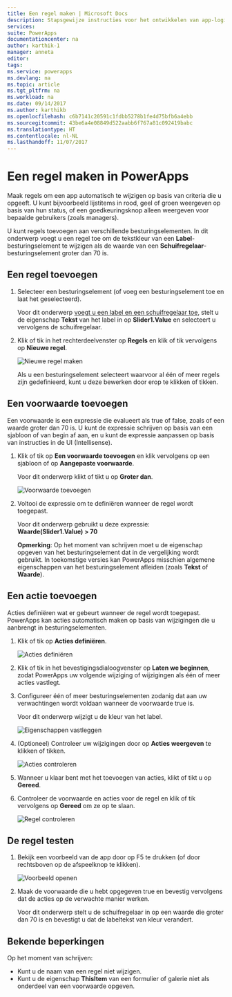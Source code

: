 ```yaml
---
title: Een regel maken | Microsoft Docs
description: Stapsgewijze instructies voor het ontwikkelen van app-logica door regels te maken
services: 
suite: PowerApps
documentationcenter: na
author: karthik-1
manager: anneta
editor: 
tags: 
ms.service: powerapps
ms.devlang: na
ms.topic: article
ms.tgt_pltfrm: na
ms.workload: na
ms.date: 09/14/2017
ms.author: karthikb
ms.openlocfilehash: c6b7141c20591c1fdbb5278b1fe4d75bfb6a4ebb
ms.sourcegitcommit: 43be6a4e08849d522aabb6f767a81c092419babc
ms.translationtype: HT
ms.contentlocale: nl-NL
ms.lasthandoff: 11/07/2017
---
```

# <a name="create-a-rule-in-powerapps"></a>Een regel maken in PowerApps
Maak regels om een app automatisch te wijzigen op basis van criteria die u opgeeft. U kunt bijvoorbeeld lijstitems in rood, geel of groen weergeven op basis van hun status, of een goedkeuringsknop alleen weergeven voor bepaalde gebruikers (zoals managers).

U kunt regels toevoegen aan verschillende besturingselementen. In dit onderwerp voegt u een regel toe om de tekstkleur van een **Label**-besturingselement te wijzigen als de waarde van een **Schuifregelaar**-besturingselement groter dan 70 is.

## <a name="add-a-rule"></a>Een regel toevoegen
1. Selecteer een besturingselement (of voeg een besturingselement toe en laat het geselecteerd).
   
    Voor dit onderwerp [voegt u een label en een schuifregelaar toe](add-configure-controls.md), stelt u de eigenschap **Tekst** van het label in op **Slider1.Value** en selecteert u vervolgens de schuifregelaar.
2. Klik of tik in het rechterdeelvenster op **Regels** en klik of tik vervolgens op **Nieuwe regel**.
   
    ![Nieuwe regel maken](./media/working-with-rules/new-rule.png)
   
    Als u een besturingselement selecteert waarvoor al één of meer regels zijn gedefinieerd, kunt u deze bewerken door erop te klikken of tikken.  

## <a name="add-a-condition"></a>Een voorwaarde toevoegen
Een voorwaarde is een expressie die evalueert als true of false, zoals of een waarde groter dan 70 is. U kunt de expressie schrijven op basis van een sjabloon of van begin af aan, en u kunt de expressie aanpassen op basis van instructies in de UI (Intellisense).

1. Klik of tik op **Een voorwaarde toevoegen** en klik vervolgens op een sjabloon of op **Aangepaste voorwaarde**.
   
    Voor dit onderwerp klikt of tikt u op **Groter dan**.
   
    ![Voorwaarde toevoegen](./media/working-with-rules/rule-conditions.png)
2. Voltooi de expressie om te definiëren wanneer de regel wordt toegepast.
   
    Voor dit onderwerp gebruikt u deze expressie:  <br>**Waarde(Slider1.Value) > 70**
   
    **Opmerking**: Op het moment van schrijven moet u de eigenschap opgeven van het besturingselement dat in de vergelijking wordt gebruikt. In toekomstige versies kan PowerApps misschien algemene eigenschappen van het besturingselement afleiden (zoals **Tekst** of **Waarde**).

## <a name="add-an-action"></a>Een actie toevoegen
Acties definiëren wat er gebeurt wanneer de regel wordt toegepast. PowerApps kan acties automatisch maken op basis van wijzigingen die u aanbrengt in besturingselementen.

1. Klik of tik op **Acties definiëren**.
   
    ![Acties definiëren](./media/working-with-rules/rule-define-actions.png)
2. Klik of tik in het bevestigingsdialoogvenster op **Laten we beginnen**, zodat PowerApps uw volgende wijziging of wijzigingen als één of meer acties vastlegt.
3. Configureer één of meer besturingselementen zodanig dat aan uw verwachtingen wordt voldaan wanneer de voorwaarde true is.
   
    Voor dit onderwerp wijzigt u de kleur van het label.
   
    ![Eigenschappen vastleggen](./media/working-with-rules/rule-capture-properties.png)
4. (Optioneel) Controleer uw wijzigingen door op **Acties weergeven** te klikken of tikken.
   
    ![Acties controleren](./media/working-with-rules/rule-review-actions.png)
5. Wanneer u klaar bent met het toevoegen van acties, klikt of tikt u op **Gereed**.
6. Controleer de voorwaarde en acties voor de regel en klik of tik vervolgens op **Gereed** om ze op te slaan.
   
    ![Regel controleren](./media/working-with-rules/rule-review.png)

## <a name="test-the-rule"></a>De regel testen
1. Bekijk een voorbeeld van de app door op F5 te drukken (of door rechtsboven op de afspeelknop te klikken).
   
    ![Voorbeeld openen](./media/working-with-rules/open-preview.png)
2. Maak de voorwaarde die u hebt opgegeven true en bevestig vervolgens dat de acties op de verwachte manier werken.
   
    Voor dit onderwerp stelt u de schuifregelaar in op een waarde die groter dan 70 is en bevestigt u dat de labeltekst van kleur verandert.

## <a name="known-limitations"></a>Bekende beperkingen
Op het moment van schrijven:

* Kunt u de naam van een regel niet wijzigen.
* Kunt u de eigenschap **ThisItem** van een formulier of galerie niet als onderdeel van een voorwaarde opgeven.

